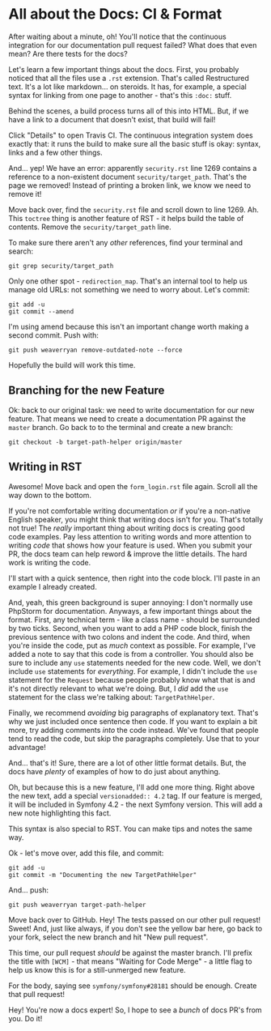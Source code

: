 # All about the Docs: CI & Format

After waiting about a minute, oh! You'll notice that the continuous integration for
our documentation pull request failed? What does that even mean? Are there tests
for the docs?

Let's learn a few important things about the docs. First, you probably noticed
that all the files use a `.rst` extension. That's called Restructured text. It's a
lot like markdown... on steroids. It has, for example, a special syntax for linking
from one page to another - that's this `:doc:` stuff.

Behind the scenes, a build process turns all of this into HTML. But, if we have a
link to a document that doesn't exist, that build will fail!

Click "Details" to open Travis CI. The continuous integration system does exactly
that: it runs the build to make sure all the basic stuff is okay: syntax, links
and a few other things.

And... yep! We have an error: apparently `security.rst` line 1269 contains a reference
to a non-existent document `security/target_path`. That's the page we removed!
Instead of printing a broken link, we know we need to remove it!

Move back over, find the `security.rst` file and scroll down to line 1269. Ah.
This `toctree` thing is another feature of RST - it helps build the table of
contents. Remove the `security/target_path` line.

To make sure there aren't any *other* references, find your terminal and search:

```terminal
git grep security/target_path
```

Only one other spot - `redirection_map`. That's an internal tool to help us manage
old URLs: not something we need to worry about. Let's commit:

```terminal
git add -u
git commit --amend
```

I'm using amend because this isn't an important change worth making a second commit.
Push with:

```terminal
git push weaverryan remove-outdated-note --force
```

Hopefully the build will work this time.

## Branching for the new Feature

Ok: back to our original task: we need to write documentation for our new feature.
That means we need to create a documentation PR against the `master` branch. Go
back to to the terminal and create a new branch:

```terminal
git checkout -b target-path-helper origin/master
```

## Writing in RST

Awesome! Move back and open the `form_login.rst` file again. Scroll all the way
down to the bottom.

If you're not comfortable writing documentation *or* if you're a non-native English
speaker, you might think that writing docs isn't for you. That's totally not true!
The *really* important thing about writing docs is creating good code examples.
Pay less attention to writing words and more attention to writing *code* that shows
how your feature is used. When you submit your PR, the docs team can help reword &
improve the little details. The hard work is writing the code.

I'll start with a quick sentence, then right into the code block. I'll paste in
an example I already created.

And, yeah, this green background is super annoying: I don't normally use PhpStorm
for documentation. Anyways, a few important things about the format. First, any
technical term - like a class name - should be surrounded by two ticks. Second,
when you want to add a PHP code block, finish the previous sentence with two colons
and indent the code. And third, when you're inside the code, put as *much* context
as possible. For  example, I've added a note to say that this code is from a controller.
You should also be sure to include any `use` statements needed for the new code.
Well, we don't include `use` statements for *everything*. For example, I didn't
include the `use` statement for the `Request` because people probably know what that
is and it's not directly relevant to what we're doing. But, I *did* add the `use`
statement for the class we're talking about: `TargetPathHelper`.

Finally, we recommend *avoiding* big paragraphs of explanatory text. That's why
we just included once sentence then code. If you want to explain a bit more, try
adding comments *into* the code instead. We've found that people tend to read the
code, but skip the paragraphs completely. Use that to your advantage!

And... that's it! Sure, there are a lot of other little format details. But,
the docs have *plenty* of examples of how to do just about anything.

Oh, but because this is a new feature, I'll add one more thing. Right above the
new text, add a special `versionadded:: 4.2` tag. If our feature is merged, it will
be included in Symfony 4.2 - the next Symfony version. This will add a new note
highlighting this fact.

This syntax is also special to RST. You can make tips and notes the same way.

Ok - let's move over, add this file, and commit:

```terminal-silent
git add -u
git commit -m "Documenting the new TargetPathHelper"
```

And... push:

```terminal
git push weaverryan target-path-helper
```

Move back over to GitHub. Hey! The tests passed on our other pull request! Sweet!
And, just like always, if you don't see the yellow bar here, go back to your fork,
select the new branch and hit "New pull request".

This time, our pull request *should* be against the master branch. I'll prefix
the title with `[WCM]` - that means "Waiting for Code Merge" - a little flag to
help us know this is for a still-unmerged new feature.

For the body, saying see `symfony/symfony#28181` should be enough. Create that
pull request!

Hey! You're now a docs expert! So, I hope to see a *bunch* of docs PR's from you.
Do it!
